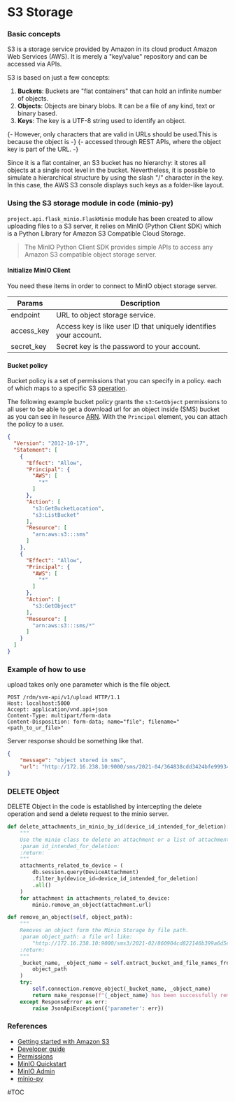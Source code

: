 # S3 Storage

### Basic concepts

S3 is a storage service provided by Amazon in its cloud product Amazon Web Services (AWS).
It is merely a "key/value" repository and can be accessed via APIs.

S3 is based on just a few concepts:
1. **Buckets**: Buckets are "flat containers" that can hold an infinite number of objects.
2. **Objects**: Objects are binary blobs. It can be a file of any kind, text or binary based.
3. **Keys**: The key is a UTF-8 string used to identify an object.

{- However, only characters that are valid in URLs should be used.This is because the object is -} 
   {- accessed through REST APIs, where the object key is part of the URL. -}
   
Since it is a flat container, an S3 bucket has no hierarchy: it stores all objects 
at a single root level in the bucket. Nevertheless, it is possible to simulate a 
hierarchical structure by using the slash "/" character in the key. In this case, the AWS S3 
console displays such keys as a folder-like layout.

### Using the S3 storage module in code (minio-py)

`project.api.flask_minio.FlaskMinio` module has been created to allow uploading files to a S3 server,
it relies on MinIO (Python Client SDK) which is a Python Library for Amazon S3 Compatible Cloud Storage.
> The MinIO Python Client SDK provides simple APIs to access any Amazon 
> S3 compatible object storage server.

#### Initialize MinIO Client

You need these items in order to connect to MinIO object storage server.

| Params     | Description                                                      | 
| ---------- | ---------------------------------------------------------------- | 
| endpoint   | URL to object storage service.                                   | 
| access_key | Access key is like user ID that uniquely identifies your account.| 
| secret_key | Secret key is the password to your account.                      | 

#### Bucket policy

Bucket policy is a set of permissions that you can specify in a policy. each of which maps 
to a specific S3 [operation](https://docs.aws.amazon.com/AmazonS3/latest/API/API_Operations.html).

The following example bucket policy grants the `s3:GetObject` permissions to all user to be able 
to get a download url for an object inside (SMS) bucket as you can see in `Resource` [ARN](https://docs.aws.amazon.com/AmazonS3/latest/userguide/s3-arn-format.html).
With the `Principal` element, you can attach the policy to a user.

```json
{
  "Version": "2012-10-17",
  "Statement": [
    {
      "Effect": "Allow",
      "Principal": {
        "AWS": [
          "*"
        ]
      },
      "Action": [
        "s3:GetBucketLocation",
        "s3:ListBucket"
      ],
      "Resource": [
        "arn:aws:s3:::sms"
      ]
    },
    {
      "Effect": "Allow",
      "Principal": {
        "AWS": [
          "*"
        ]
      },
      "Action": [
        "s3:GetObject"
      ],
      "Resource": [
        "arn:aws:s3:::sms/*"
      ]
    }
  ]
}
```

### Example of how to use
upload takes only one parameter which is the file object.

```http 
POST /rdm/svm-api/v1/upload HTTP/1.1
Host: localhost:5000
Accept: application/vnd.api+json
Content-Type: multipart/form-data
Content-Disposition: form-data; name="file"; filename="<path_to_ur_file>"
```
Server response should be something like that.
```json
{
    "message": "object stored in sms",
    "url": "http://172.16.238.10:9000/sms/2021-04/364838cdd3424bfe99934b3e54a3bc36.png"
}
```
### DELETE Object

DELETE Object in the code is established by intercepting the delete operation and send a delete 
request to the minio server.
```python
def delete_attachments_in_minio_by_id(device_id_intended_for_deletion):
    """
    Use the minio class to delete an attachment or a list of attachments.
    :param id_intended_for_deletion:
    :return:
    """
    attachments_related_to_device = (
        db.session.query(DeviceAttachment)
        .filter_by(device_id=device_id_intended_for_deletion)
        .all()
    )
    for attachment in attachments_related_to_device:
        minio.remove_an_object(attachment.url)
```

```python 
def remove_an_object(self, object_path):
    """
    Removes an object form the Minio Storage by file path.
    :param object_path: a file url like:
        "http://172.16.238.10:9000/sms3/2021-02/860904cd822146b399a6d5ea48d39787.png"
    :return:
    """
    _bucket_name, _object_name = self.extract_bucket_and_file_names_from_url(
        object_path
    )
    try:
        self.connection.remove_object(_bucket_name, _object_name)
        return make_response(f"{_object_name} has been successfully removed")
    except ResponseError as err:
        raise JsonApiException({'parameter': err})

```
### References
- [Getting started with Amazon S3](https://docs.aws.amazon.com/AmazonS3/latest/userguide/GetStartedWithS3.html)
- [Developer guide](https://docs.aws.amazon.com/AmazonS3/latest/userguide/Welcome.html)
- [Permissions](https://docs.aws.amazon.com/AmazonS3/latest/userguide/using-with-s3-actions.html)
- [MinIO Quickstart](https://docs.min.io/docs/minio-quickstart-guide.html)
- [MinIO Admin](https://docs.min.io/docs/minio-admin-complete-guide.html)
- [minio-py](https://github.com/minio/minio-py)

#TOC
